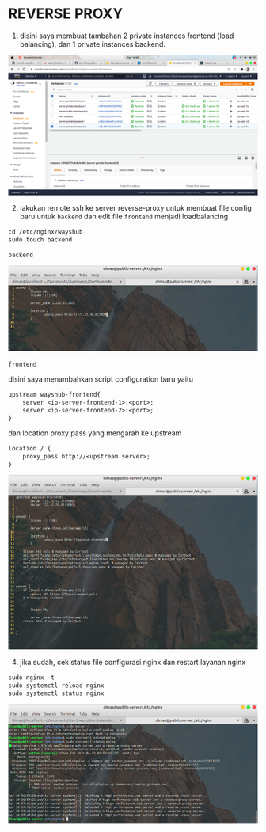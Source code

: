 # REVERSE PROXY

1. disini saya membuat tambahan 2 private instances frontend (load balancing), dan 1 private instances backend.

![1](assets/00.png)

2. lakukan remote ssh ke server reverse-proxy untuk membuat file config baru untuk `backend` dan edit file `frontend` menjadi loadbalancing

```
cd /etc/nginx/wayshub
sudo touch backend
```

`backend`

![2](assets/01.png)

`frontend`

disini saya menambahkan script configuration baru yaitu

```
upstream wayshub-frontend{
	server <ip-server-frontend-1>:<port>;
	server <ip-server-frontend-2>:<port>;
}
```

dan location proxy pass yang mengarah ke upstream

```
location / {
	proxy_pass http://<upstream server>;
}
```

![3](assets/02.png)

4. jika sudah, cek status file configurasi nginx dan restart layanan nginx

```
sudo nginx -t
sudo systemctl reload nginx
sudo systemctl status nginx
```

![4](assets/03.png)
